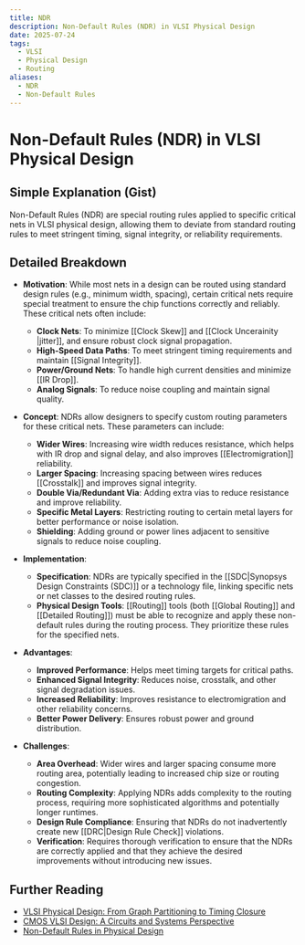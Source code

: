 ```yaml
---
title: NDR
description: Non-Default Rules (NDR) in VLSI Physical Design
date: 2025-07-24
tags:
  - VLSI
  - Physical Design
  - Routing
aliases:
  - NDR
  - Non-Default Rules
---
```


# Non-Default Rules (NDR) in VLSI Physical Design

## Simple Explanation (Gist)
Non-Default Rules (NDR) are special routing rules applied to specific critical nets in VLSI physical design, allowing them to deviate from standard routing rules to meet stringent timing, signal integrity, or reliability requirements.

## Detailed Breakdown

*   **Motivation**: While most nets in a design can be routed using standard design rules (e.g., minimum width, spacing), certain critical nets require special treatment to ensure the chip functions correctly and reliably. These critical nets often include:
    *   **Clock Nets**: To minimize [[Clock Skew]] and [[Clock Uncerainity |jitter]], and ensure robust clock signal propagation.
    *   **High-Speed Data Paths**: To meet stringent timing requirements and maintain [[Signal Integrity]].
    *   **Power/Ground Nets**: To handle high current densities and minimize [[IR Drop]].
    *   **Analog Signals**: To reduce noise coupling and maintain signal quality.

*   **Concept**: NDRs allow designers to specify custom routing parameters for these critical nets. These parameters can include:
    *   **Wider Wires**: Increasing wire width reduces resistance, which helps with IR drop and signal delay, and also improves [[Electromigration]] reliability.
    *   **Larger Spacing**: Increasing spacing between wires reduces [[Crosstalk]] and improves signal integrity.
    *   **Double Via/Redundant Via**: Adding extra vias to reduce resistance and improve reliability.
    *   **Specific Metal Layers**: Restricting routing to certain metal layers for better performance or noise isolation.
    *   **Shielding**: Adding ground or power lines adjacent to sensitive signals to reduce noise coupling.

*   **Implementation**: 
    *   **Specification**: NDRs are typically specified in the [[SDC|Synopsys Design Constraints (SDC)]] or a technology file, linking specific nets or net classes to the desired routing rules.
    *   **Physical Design Tools**: [[Routing]] tools (both [[Global Routing]] and [[Detailed Routing]]) must be able to recognize and apply these non-default rules during the routing process. They prioritize these rules for the specified nets.

*   **Advantages**: 
    *   **Improved Performance**: Helps meet timing targets for critical paths.
    *   **Enhanced Signal Integrity**: Reduces noise, crosstalk, and other signal degradation issues.
    *   **Increased Reliability**: Improves resistance to electromigration and other reliability concerns.
    *   **Better Power Delivery**: Ensures robust power and ground distribution.

*   **Challenges**: 
    *   **Area Overhead**: Wider wires and larger spacing consume more routing area, potentially leading to increased chip size or routing congestion.
    *   **Routing Complexity**: Applying NDRs adds complexity to the routing process, requiring more sophisticated algorithms and potentially longer runtimes.
    *   **Design Rule Compliance**: Ensuring that NDRs do not inadvertently create new [[DRC|Design Rule Check]] violations.
    *   **Verification**: Requires thorough verification to ensure that the NDRs are correctly applied and that they achieve the desired improvements without introducing new issues.

## Further Reading

*   [VLSI Physical Design: From Graph Partitioning to Timing Closure](https://www.amazon.com/VLSI-Physical-Design-Partitioning-Engineering/dp/0471721426)
*   [CMOS VLSI Design: A Circuits and Systems Perspective](https://www.amazon.com/CMOS-VLSI-Design-Circuits-Perspective/dp/0321547748)
*   [Non-Default Rules in Physical Design](https://www.vlsi-expert.com/2018/01/non-default-rules-in-physical-design.html)
